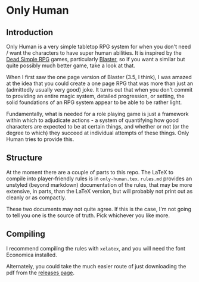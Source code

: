 # Only Human

## Introduction

Only Human is a very simple tabletop RPG system for when you don't need / want the characters to have super human abilities. It is inspired by the [Dead Simple RPG](https://deadsimplerpg.wordpress.com/about/) games, particularly [Blaster](https://deadsimplerpg.wordpress.com/category/blaster-sf-rpg/), so if you want a similar but quite possibly much better game, take a look at that.

When I first saw the one page version of Blaster (3.5, I think), I was amazed at the idea that you could create a one page RPG that was more than just an (admittedly usually very good) joke. It turns out that when you don't commit to providing an entire magic system, detailed progression, or setting, the solid foundations of an RPG system appear to be able to be rather light.

Fundamentally, what is needed for a role playing game is just a framework within which to adjudicate actions - a system of quantifying how good characters are expected to be at certain things, and whether or not (or the degree to which) they succeed at individual attempts of these things. Only Human tries to provide this.

## Structure

At the moment there are a couple of parts to this repo. The LaTeX to compile into player-friendly rules is in `only-human.tex`. `rules.md` provides an unstyled (beyond markdown) documentation of the rules, that may be more extensive, in parts, than the LaTeX version, but will probably not print out as cleanly or as compactly.

These two documents may not quite agree. If this is the case, I'm not going to tell you one is the source of truth. Pick whichever you like more.

## Compiling

I recommend compiling the rules with `xelatex`, and you will need the font Economica installed.

Alternately, you could take the much easier route of just downloading the pdf from the [releases page](https://github.com/thewrongjames/only-human/releases).
